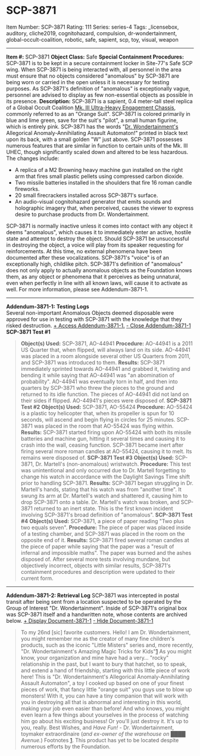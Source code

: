 # SCP-3871
Item Number: SCP-3871
Rating: 111
Series: series-4
Tags: _licensebox, auditory, cliche2019, cognitohazard, compulsion, dr-wondertainment, global-occult-coalition, robotic, safe, sapient, scp, toy, visual, weapon

---

**Item #:** SCP-3871
**Object Class:** Safe
**Special Containment Procedures:** SCP-3871 is to be kept in a secure containment locker in Site-77's Safe SCP wing. When SCP-3871 is being interacted with, all personnel in the area must ensure that no objects considered "anomalous" by SCP-3871 are being worn or carried in the open unless it is necessary for testing purposes. As SCP-3871's definition of "anomalous" is exceptionally vague, personnel are advised to display as few non-essential objects as possible in its presence.
**Description:** SCP-3871 is a sapient, 0.4 meter-tall steel replica of a Global Occult Coalition [Mk. III Ultra-Heavy Engagement Chassis](http://www.scp-wiki.net/goc-supplemental-equipment), commonly referred to as an "Orange Suit". SCP-3871 is colored primarily in blue and lime green, save for the suit's "pilot", a small human figurine, which is entirely pink. SCP-3871 has the words "[Dr. Wondertainment's](http://www.scp-wiki.net/dr-wondertainment-hub) Allegorical Anomaly-Annihilating Assault Automaton!" printed in black text upon its back, with a small golden "W" just above.
SCP-3871 possesses numerous features that are similar in function to certain units of the Mk. III UHEC, though significantly scaled down and altered to be less hazardous. The changes include:
  * A replica of a M2 Browning heavy machine gun installed on the right arm that fires small plastic pellets using compressed carbon dioxide.
  * Two missile batteries installed in the shoulders that fire 16 roman candle fireworks.
  * 20 small firecrackers installed across SCP-3871's surface.
  * An audio-visual cognitohazard generator that emits sounds and holographic imagery that, when perceived, causes the viewer to express desire to purchase products from Dr. Wondertainment.

SCP-3871 is normally inactive unless it comes into contact with any object it deems "anomalous", which causes it to immediately enter an active, hostile state and attempt to destroy the object. Should SCP-3871 be unsuccessful in destroying the object, a voice will play from its speaker requesting for reinforcements. At this time, no external phenomena have been documented after these vocalizations. SCP-3871's "voice" is of an exceptionally high, childlike pitch.
SCP-3871's definition of "anomalous" does not only apply to actually anomalous objects as the Foundation knows them, as any object or phenomena that it perceives as being unnatural, even when perfectly in line with all known laws, will cause it to activate as well. For more information, please see Addendum-3871-1.
* * *
**Addendum-3871-1:** **Testing Logs**  
Several non-important Anomalous Objects deemed disposable were approved for use in testing with SCP-3871 with the knowledge that they risked destruction.
[\+ Access Addendum-3871-1.](javascript:;)
[\- Close Addendum-3871-1](javascript:;)
**SCP-3871 Test #1**
> **Object(s) Used:** SCP-3871, AO-44941
> **Procedure:** AO-44941 is a 2011 US Quarter that, when flipped, will always land on its side. AO-44941 was placed in a room alongside several other US Quarters from 2011, and SCP-3871 was introduced to them.
> **Results:** SCP-3871 immediately sprinted towards AO-44941 and grabbed it, twisting and bending it while saying that AO-44941 was "an abomination of probability". AO-44941 was eventually torn in half, and then into quarters by SCP-3871 who threw the pieces to the ground and returned to its idle function. The pieces of AO-44941 did not land on their sides if flipped. AO-44941's pieces were disposed of.
**SCP-3871 Test #2**
> **Object(s) Used:** SCP-3871, AO-55424
> **Procedure:** AO-55424 is a plastic toy helicopter that, when its propeller is spun for 10 seconds, will ascend and begin flying in circles for 25 minutes. SCP-3871 was placed in the room that AO-55424 was flying within.
> **Results:** SCP-3871 started firing upon AO-55424 with both its missile batteries and machine gun, hitting it several times and causing it to crash into the wall, ceasing function. SCP-3871 became inert after firing several more roman candles at AO-55424, causing it to melt. Its remains were disposed of.
**SCP-3871 Test #3**
> **Object(s) Used:** SCP-3871, Dr. Martell's (non-anomalous) wristwatch.
> **Procedure:** This test was unintentional and only occurred due to Dr. Martell forgetting to change his watch in accordance with the Daylight Savings Time shift prior to handling SCP-3871.
> **Results:** SCP-3871 began struggling in Dr. Martell's hands, stating that his watch was from "another time". It swung its arm at Dr. Martell's watch and shattered it, causing him to drop SCP-3871 onto a table. Dr. Martell's watch was broken, and SCP-3871 returned to an inert state. This is the first known incident involving SCP-3871's broad definition of "anomalous".
**SCP-3871 Test #4**
> **Object(s) Used:** SCP-3871, a piece of paper reading "Two plus two equals seven".
> **Procedure:** The piece of paper was placed inside of a testing chamber, and SCP-3871 was placed in the room on the opposite end of it.
> **Results:** SCP-3871 fired several roman candles at the piece of paper while saying that the paper was a "result of infernal and impossible maths". The paper was burned and the ashes disposed of.
After several more tests involving mundane, but objectively incorrect, objects with similar results, SCP-3871's containment procedures and description were updated to their current form.
* * *
**Addendum-3871-2: Retrieval Log**
SCP-3871 was intercepted in postal transit after being sent from a location suspected to be operated by the Group of Interest "Dr. Wondertainment". Inside of SCP-3871's original box was SCP-3871 itself and a handwritten note, whose contents are archived below.
[\+ Display Document-3871-1](javascript:;)
[\- Hide Document-3871-1](javascript:;)
> To my 26nd [sic] favorite customers.
> Hello! I am Dr. Wondertainment, you might remember me as the creator of many fine children's products, such as the iconic "Little Misters" series and, more recently, "Dr. Wondertainment's Amazing Magic Tricks for Kids"[1](javascript:;) As you might know, your organization and mine have had a very… "rocky" relationship in the past, but I want to bury that hatchet, so to speak, and extend a hand of friendship, starting with this little piece of work here!
> This is "Dr. Wondertainment's Allegorical Anomaly-Annihilating Assault Automaton", a toy I cooked up based on one of your finest pieces of work, that fancy little "orange suit" you guys use to blow up monsters! With it, you can have a tiny companion that will work with you in destroying all that is abnormal and interesting in this world, making your job even easier than before! And who knows, you might even learn a few things about yourselves in the process of watching him go about his exciting business! Or you'll just destroy it. It's up to you, really.
> Best Wishes, and _Have Fun!_
> \- Dr. Wondertainment, toymaker extraordinaire (_and ex-owner of the warehouse on ████ Avenue._)
Footnotes
[1](javascript:;). This product has yet to be located despite numerous efforts by the Foundation.